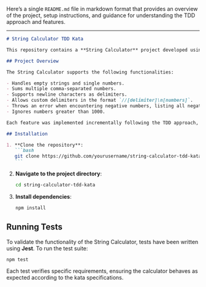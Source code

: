 Here’s a single `README.md` file in markdown format that provides an overview of the project, setup instructions, and guidance for understanding the TDD approach and features.

---

````markdown
# String Calculator TDD Kata

This repository contains a **String Calculator** project developed using **Test-Driven Development (TDD)** principles in **Node.js**. The purpose of this project is to implement a calculator that processes strings to sum numbers, following a structured development process where each functionality is added and verified through incremental tests.

## Project Overview

The String Calculator supports the following functionalities:

- Handles empty strings and single numbers.
- Sums multiple comma-separated numbers.
- Supports newline characters as delimiters.
- Allows custom delimiters in the format `//[delimiter]\n[numbers]`.
- Throws an error when encountering negative numbers, listing all negative values.
- Ignores numbers greater than 1000.

Each feature was implemented incrementally following the TDD approach, with changes documented in the commit history.

## Installation

1. **Clone the repository**:
   ```bash
   git clone https://github.com/yourusername/string-calculator-tdd-kata.git
   ```
````

2. **Navigate to the project directory**:
   ```bash
   cd string-calculator-tdd-kata
   ```
3. **Install dependencies**:
   ```bash
   npm install
   ```

## Running Tests

To validate the functionality of the String Calculator, tests have been written using **Jest**. To run the test suite:

```bash
npm test
```

Each test verifies specific requirements, ensuring the calculator behaves as expected according to the kata specifications.
